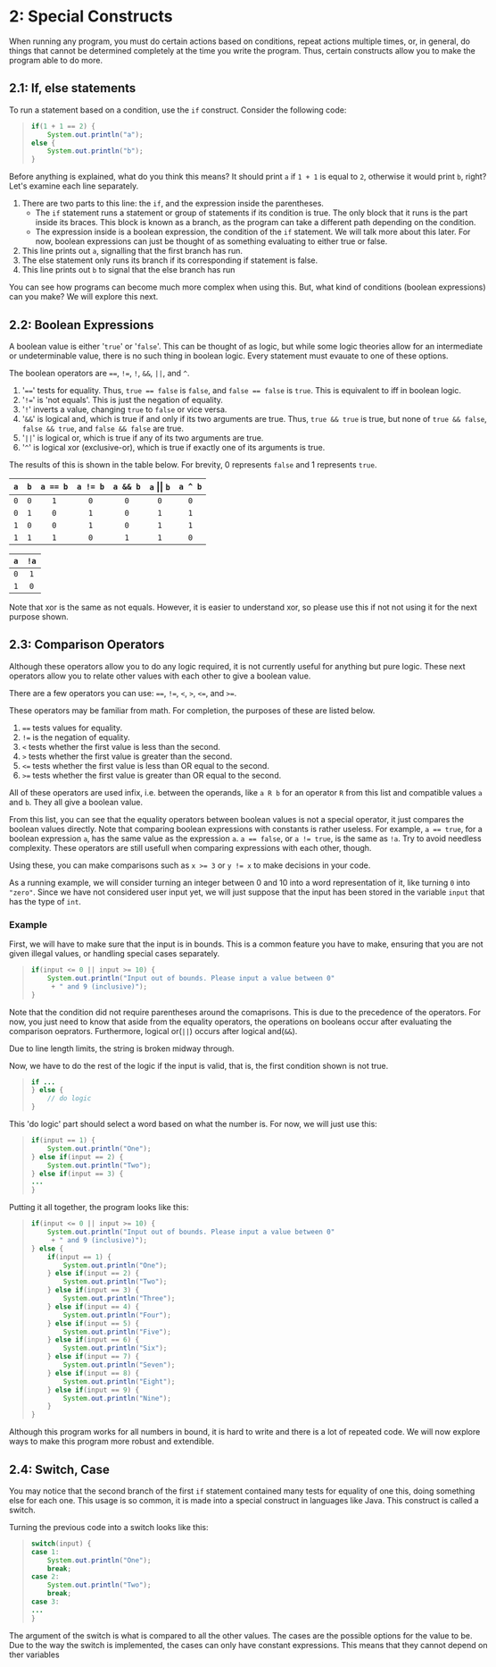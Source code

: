<style>
body {
    max-width: 100% !important;
}
</style>

2: Special Constructs
=====================

When running any program, you must do certain actions based on conditions,
repeat actions multiple times, or, in general, do things that cannot be
determined completely at the time you write the program. Thus, certain
constructs allow you to make the program able to do more.

## 2.1: If, else statements

To run a statement based on a condition, use the `if` construct. Consider the
following code:

> ```Java
> if(1 + 1 == 2) {
>     System.out.println("a");
> else {
>     System.out.println("b");
> }
> ```

Before anything is explained, what do you think this means? It should print `a`
if `1 + 1` is equal to `2`, otherwise it would print `b`, right? Let's examine
each line separately.

1. There are two parts to this line: the `if`, and the expression inside the
   parentheses.
   * The `if` statement runs a statement or group of statements if its condition
     is true. The only block that it runs is the part inside its braces. This
     block is known as a branch, as the program can take a different path
     depending on the condition.
   * The expression inside is a boolean expression, the condition of the `if`
     statement. We will talk more about this later. For now, boolean expressions
     can just be thought of as something evaluating to either true or false.
2. This line prints out `a`, signalling that the first branch has run.
3. The else statement only runs its branch if its corresponding if statement is
   false.
4. This line prints out `b` to signal that the else branch has run

You can see how programs can become much more complex when using this. But, what
kind of conditions (boolean expressions) can you make? We will explore this
next.

## 2.2: Boolean Expressions

A boolean value is either '`true`' or '`false`'. This can be thought of as logic, but
while some logic theories allow for an intermediate or undeterminable value,
there is no such thing in boolean logic. Every statement must evauate to one of
these options.

The boolean operators are `==`, `!=`, `!`, `&&`, `||`, and `^`.

1. '`==`' tests for equality. Thus, `true == false` is `false`, and
`false == false` is `true`. This is equivalent to iff in boolean logic.
2. '`!=`' is 'not equals'. This is just the negation of equality.
3. '`!`' inverts a value, changing `true` to `false` or vice versa.
4. '`&&`' is logical and, which is true if and only if its two arguments are
   true. Thus, `true && true` is true, but none of `true && false`, 
   `false && true`, and `false && false` are true.
5. '`||`' is logical or, which is true if any of its two arguments are true.
6. '`^`' is logical xor (exclusive-or), which is true if exactly one of its
   arguments is true.

The results of this is shown in the table below. For brevity, 0 represents
`false` and 1 represents `true`.

| `a` | `b` | `a == b` | `a != b` | `a && b` | `a` \|\| `b` | `a ^ b` |
|:---:|:---:|:--------:|:--------:|:--------:|:------------:|:-------:|
| `0` | `0` |    `1`   |    `0`   |    `0`   |      `0`     |   `0`   |
| `0` | `1` |    `0`   |    `1`   |    `0`   |      `1`     |   `1`   |
| `1` | `0` |    `0`   |    `1`   |    `0`   |      `1`     |   `1`   |
| `1` | `1` |    `1`   |    `0`   |    `1`   |      `1`     |   `0`   |

| `a` | `!a` |
|:---:|:----:|
| `0` |  `1` |
| `1` |  `0` |

Note that xor is the same as not equals. However, it is easier to understand
xor, so please use this if not not using it for the next purpose shown.

## 2.3: Comparison Operators

Although these operators allow you to do any logic required, it is not currently
useful for anything but pure logic. These next operators allow you to relate
other values with each other to give a boolean value.

There are a few operators you can use: `==`, `!=`, `<`, `>`, `<=`, and `>=`.

These operators may be familiar from math. For completion, the purposes of these
are listed below.

1. `==` tests values for equality.
2. `!=` is the negation of equality.
3. `<` tests whether the first value is less than the second.
4. `>` tests whether the first value is greater than the second.
5. `<=` tests whether the first value is less than OR equal to the second.
6. `>=` tests whether the first value is greater than OR equal to the second.

All of these operators are used infix, i.e. between the operands, like `a R b`
for an operator `R` from this list and compatible values `a` and `b`. They all
give a boolean value.

From this list, you can see that the equality operators between boolean values
is not a special operator, it just compares the boolean values directly. Note
that comparing boolean expressions with constants is rather useless. For
example, `a == true`, for a boolean expression `a`, has the same value as the
expression `a`. `a == false`, or `a != true`, is the same as `!a`. Try to avoid
needless complexity. These operators are still usefull when comparing
expressions with each other, though.

Using these, you can make comparisons such as `x >= 3` or `y != x` to make
decisions in your code.

As a running example, we will consider turning an integer between 0 and 10 into
a word representation of it, like turning `0` into `"zero"`. Since we have not
considered user input yet, we will just suppose that the input has been stored
in the variable `input` that has the type of `int`.

### Example

First, we will have to make sure that the input is in bounds. This is a common
feature you have to make, ensuring that you are not given illegal values, or
handling special cases separately.

> ```Java
> if(input <= 0 || input >= 10) {
>     System.out.println("Input out of bounds. Please input a value between 0"
>      + " and 9 (inclusive)");
> }
> ```

Note that the condition did not require parentheses around the comaprisons. This
is due to the precedence of the operators. For now, you just need to know that
aside from the equality operators, the operations on booleans occur after
evaluating the comparison oeprators. Furthermore, logical or(`||`) occurs after
logical and(`&&`).

Due to line length limits, the string is broken midway through.

Now, we have to do the rest of the logic if the input is valid, that is, the
first condition shown is not true.

> ```Java
> if ...
> } else {
>     // do logic
> }
> ```

This 'do logic' part should select a word based on what the number is. For now,
we will just use this:

> ```Java
> if(input == 1) {
>     System.out.println("One");
> } else if(input == 2) {
>     System.out.println("Two");
> } else if(input == 3) {
> ...
> }
> ```

Putting it all together, the program looks like this:


> ```Java
> if(input <= 0 || input >= 10) {
>     System.out.println("Input out of bounds. Please input a value between 0"
>      + " and 9 (inclusive)");
> } else {
>     if(input == 1) {
>         System.out.println("One");
>     } else if(input == 2) {
>         System.out.println("Two");
>     } else if(input == 3) {
>         System.out.println("Three");
>     } else if(input == 4) {
>         System.out.println("Four");
>     } else if(input == 5) {
>         System.out.println("Five");
>     } else if(input == 6) {
>         System.out.println("Six");
>     } else if(input == 7) {
>         System.out.println("Seven");
>     } else if(input == 8) {
>         System.out.println("Eight");
>     } else if(input == 9) {
>         System.out.println("Nine");
>     }
> }
> ```

Although this program works for all numbers in bound, it is hard to write and
there is a lot of repeated code. We will now explore ways to make this program
more robust and extendible.

## 2.4: Switch, Case

You may notice that the second branch of the first `if` statement contained many
tests for equality of one this, doing something else for each one. This usage is
so common, it is made into a special construct in languages like Java. This
construct is called a switch.

Turning the previous code into a switch looks like this:

> ```Java
> switch(input) {
> case 1:
>     System.out.println("One");
>     break;
> case 2:
>     System.out.println("Two");
>     break;
> case 3:
> ...
> }
> ```

The argument of the switch is what is compared to all the other values. The
cases are the possible options for the value to be. Due to the way the switch is
implemented, the cases can only have constant expressions.
This means that they cannot depend on ther variables
